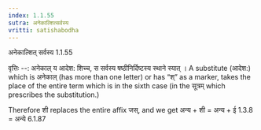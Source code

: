 ```yaml
---
index: 1.1.55
sutra: अनेकाल्शित्सर्वस्य
vritti: satishabodha
---
```



 अनेकाल्शित् सर्वस्य 1.1.55 


वृत्तिः --: अनेकाल् य आदेश: शिच्च, स सर्वस्य षष्ठीनिर्दिष्टस्य स्थाने स्यात् । A substitute (आदेश:) which is अनेकाल् (has more than one letter) or has “श्” as a marker, takes the place of the entire term which is in the sixth case (in the सूत्रम् which prescribes the substitution.) 


Therefore शी replaces the entire affix जस्, and we get अन्य + शी = अन्य + ई 1.3.8 = अन्ये 6.1.87 


